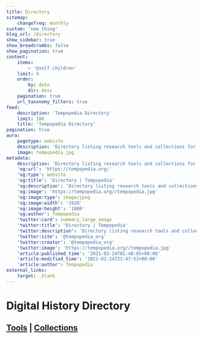 ```yaml
---
title: Directory
sitemap:
    changefreq: monthly
custom: 'new thing'
blog_url: /directory
show_sidebar: true
show_breadcrumbs: false
show_pagination: true
content:
    items:
        - '@self.children'
    limit: 9
    order:
        by: date
        dir: desc
    pagination: true
    url_taxonomy_filters: true
feed:
    description: 'Tempopedia Directory'
    limit: 100
    title: 'Tempopedia Directory'
pagination: true
aura:
    pagetype: website
    description: 'Directory listing research tools and collections for digital historians.'
    image: tempopedia.jpg
metadata:
    description: 'Directory listing research tools and collections for digital historians.'
    'og:url': 'https://tempopedia.org/'
    'og:type': website
    'og:title': 'Directory | Tempopedia'
    'og:description': 'Directory listing research tools and collections for digital historians.'
    'og:image': 'https://tempopedia.org//tempopedia.jpg'
    'og:image:type': image/jpeg
    'og:image:width': '1920'
    'og:image:height': '1080'
    'og:author': Tempopedia
    'twitter:card': summary_large_image
    'twitter:title': 'Directory | Tempopedia'
    'twitter:description': 'Directory listing research tools and collections for digital historians.'
    'twitter:site': '@tempopedia_org'
    'twitter:creator': '@tempopedia_org'
    'twitter:image': 'https://tempopedia.org//tempopedia.jpg'
    'article:published_time': '2021-02-24T01:48:03+00:00'
    'article:modified_time': '2021-02-24T21:47:52+00:00'
    'article:author': Tempopedia
external_links:
    target: _blank
---
```


# Digital History Directory
## [Tools](/category:tool) | [Collections](/category:collection)